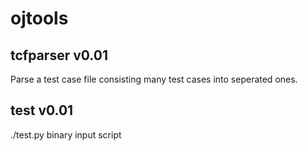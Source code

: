 # ojtools

## tcfparser v0.01
Parse a test case file consisting many test cases into seperated ones.

## test v0.01
./test.py binary input script
